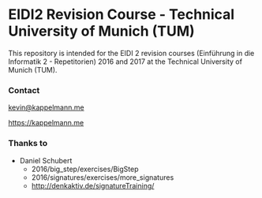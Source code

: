 # EIDI2 Revision Course - Technical University of Munich (TUM)
This repository is intended for the EIDI 2 revision courses (Einführung in die Informatik 2 - Repetitorien) 2016 and 2017 at the Technical University of Munich (TUM).

### Contact
kevin@kappelmann.me

https://kappelmann.me

### Thanks to 
* Daniel Schubert
  * 2016/big_step/exercises/BigStep
  * 2016/signatures/exercises/more_signatures
  * http://denkaktiv.de/signatureTraining/
